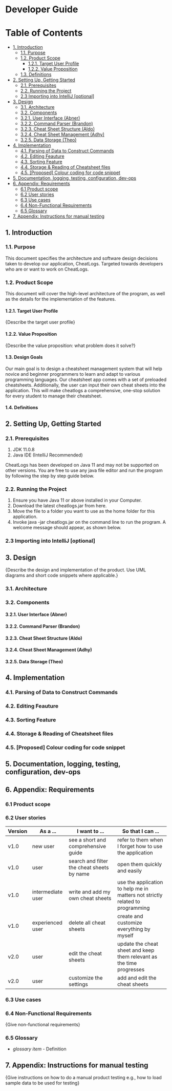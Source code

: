 # Developer Guide

# Table of Contents
* [1. Introduction](#1-introduction)
    + [1.1. Purpose](#11-purpose)
    + [1.2. Product Scope](#12-product-scope)
        - [1.2.1. Target User Profile](#121-target-user-profile)
        - [1.2.2. Value Proposition](#122-value-proposition)
    + [1.3. Definitions](#13-definitions)
* [2. Setting Up, Getting Started](#2-setting-up-getting-started)
    + [2.1. Prerequisites](#21-prerequisites)
    + [2.2. Running the Project](#22-running-the-project)
    + [2.3 Importing into IntelliJ [optional]](#23-importing-into-intellij-optional)
* [3. Design](#3-design)
    + [3.1. Architecture](#31-architecture)
    + [3.2. Components](#32-components)
    + [3.2.1. User Interface (Abner)](#321-user-interface-abner)
    + [3.2.2. Command Parser (Brandon)](#322-command-parser-brandon)
    + [3.2.3. Cheat Sheet Structure (Aldo)](#323-cheat-sheet-structure-aldo)
    + [3.2.4. Cheat Sheet Management (Adhy)](#324-cheat-sheet-management-adhy)
    + [3.2.5. Data Storage (Theo)](#325-data-storage-theo)
* [4. Implementation](#4-implementation)
    + [4.1. Parsing of Data to Construct Commands](#41-parsing-of-data-to-construct-commands)
    + [4.2. Editing Feauture](#42-editing-feauture)
    + [4.3. Sorting Feature](#43-sorting-feature)
    + [4.4. Storage & Reading of Cheatsheet files](#44-storage--reading-of-cheatsheet-files)
    + [4.5. [Proposed] Colour coding for code snippet](#45-proposed-colour-coding-for-code-snippet)
* [5. Documentation, logging, testing, configuration, dev-ops](#5-documentation-logging-testing-configuration-dev-ops)
* [6. Appendix: Requirements](#6-appendix-requirements)
    + [6.1 Product scope](#61-product-scope)
    + [6.2 User stories](#62-user-stories)
    + [6.3 Use cases](#63-use-cases)
    + [6.4 Non-Functional Requirements](#64-non-functional-requirements)
    + [6.5 Glossary](#65-glossary)
* [7. Appendix: Instructions for manual testing](#7-appendix-instructions-for-manual-testing)


## 1. Introduction



### 1.1. Purpose

This document specifies the architecture and software design decisions taken to develop our application, CheatLogs. 
Targeted towards developers who are or want to work on CheatLogs.

### 1.2. Product Scope

This document will cover the high-level architecture of the program, as well as the details for the implementation of the features.

#### 1.2.1. Target User Profile

{Describe the target user profile}

#### 1.2.2. Value Proposition

{Describe the value proposition: what problem does it solve?}

#### 1.3. Design Goals

Our main goal is to design a cheatsheet management system that will help novice and beginner programmers to learn and adapt to various programming languages. 
Our cheatsheet app comes with a set of preloaded cheatsheets. 
Additionally, the user can input their own cheat sheets into the application. 
This will make cheatlogs a comprehensive, one-stop solution for every student to manage their cheatsheet.

#### 1.4. Definitions



## 2. Setting Up, Getting Started



### 2.1. Prerequisites

1. JDK 11.0.8
2. Java IDE (IntelliJ Recommended)

CheatLogs has been developed on Java 11 and may not be supported on other versions. 
You are free to use any java file editor and run the program by following the step by step guide below. 

### 2.2. Running the Project

1. Ensure you have Java 11 or above installed in your Computer.
2. Download the latest cheatlogs.jar from here.
3. Move the file to a folder you want to use as the home folder for this application.
4. Invoke java -jar cheatlogs.jar on the command line to run the program. A welcome message should appear, as shown below.

### 2.3 Importing into IntelliJ [optional]



## 3. Design

{Describe the design and implementation of the product. Use UML diagrams and short code snippets where applicable.}

### 3.1. Architecture



### 3.2. Components



#### 3.2.1. User Interface (Abner)



#### 3.2.2. Command Parser (Brandon)



#### 3.2.3. Cheat Sheet Structure (Aldo)



#### 3.2.4. Cheat Sheet Management (Adhy)



#### 3.2.5. Data Storage (Theo)



## 4. Implementation



### 4.1. Parsing of Data to Construct Commands



### 4.2. Editing Feauture



### 4.3. Sorting Feature



### 4.4. Storage & Reading of Cheatsheet files



### 4.5. [Proposed] Colour coding for code snippet



## 5. Documentation, logging, testing, configuration, dev-ops



## 6. Appendix: Requirements



### 6.1 Product scope



### 6.2 User stories

|Version| As a ... | I want to ... | So that I can ...|
|--------|----------|---------------|------------------|
|v1.0|new user|see a short and comprehensive guide|refer to them when I forget how to use the application|
|v1.0|user|search and filter the cheat sheets by name|open them quickly and easily|
|v1.0|intermediate user|write and add my own cheat sheets|use the application to help me in matters not strictly related to programming|
|v1.0|experienced user|delete all cheat sheets|create and customize everything by myself|
|v2.0|user|edit the cheat sheets|update the cheat sheet and keep them relevant as the time progresses|
|v2.0|user|customize the settings|add and edit the cheat sheets|

### 6.3 Use cases



### 6.4 Non-Functional Requirements

{Give non-functional requirements}

### 6.5 Glossary

* *glossary item* - Definition

## 7. Appendix: Instructions for manual testing

{Give instructions on how to do a manual product testing e.g., how to load sample data to be used for testing}



<!---
There are few major components inside the code, and those components are broken down into separate classes. 
All components can be accessed from the CheatLogs class.
### CheatSheetList
All cheatsheets are stored inside a static class CheatSheetList to allow other classes to easily access and write data to the list.
-->
